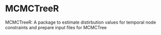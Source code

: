 # MCMCTreeR
MCMCTreeR: A package to estimate distirbution values for temporal node constraints and prepare input files for MCMCTree
